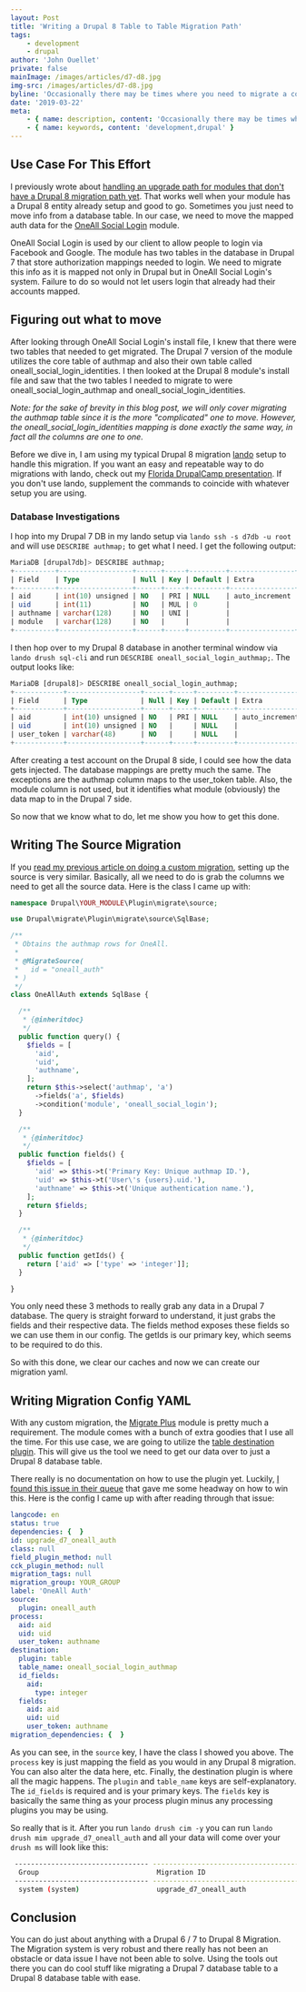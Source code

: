 ```yaml
---
layout: Post
title: 'Writing a Drupal 8 Table to Table Migration Path'
tags:
    - development
    - drupal
author: 'John Ouellet'
private: false
mainImage: /images/articles/d7-d8.jpg
img-src: /images/articles/d7-d8.jpg
byline: 'Occasionally there may be times where you need to migrate a contrib module''s database table or your own schema''s data to Drupal 8.'
date: '2019-03-22'
meta:
    - { name: description, content: 'Occasionally there may be times where you need to migrate a contrib module''s database table or your own schema''s data to Drupal 8.' }
    - { name: keywords, content: 'development,drupal' }
---
```


Use Case For This Effort
-----------------------

I previously wrote about [handling an upgrade path for modules that don't have a Drupal 8 migration path yet](https://thinktandem.io/blog/2018/07/24/writing-a-custom-drupal-8-module-upgrade-path/).  That works well when your module has a Drupal 8 entity already setup and good to go.  Sometimes you just need to move info from a database table.  In our case, we need to move the mapped auth data for the [OneAll Social Login](https://www.drupal.org/project/social_login) module.

OneAll Social Login is used by our client to allow people to login via Facebook and Google.  The module has two tables in the database in Drupal 7 that store authorization mappings needed to login.  We need to migrate this info as it is mapped not only in Drupal but in OneAll Social Login's system.  Failure to do so would not let users login that already had their accounts mapped.


Figuring out what to move
-------------------------

After looking through OneAll Social Login's install file, I knew that there were two tables that needed to get migrated.  The Drupal 7 version of the module utilizes the core table of authmap and also their own table called oneall_social_login_identities.  I then looked at the Drupal 8 module's install file and saw that the two tables I needed to migrate to were oneall_social_login_authmap and oneall_social_login_identities.

<em>Note: for the sake of brevity in this blog post, we will only cover migrating the authmap table since it is the more "complicated" one to move.  However, the oneall_social_login_identities mapping is done exactly the same way, in fact all the columns are one to one.</em>

Before we dive in, I am using my typical Drupal 8 migration [lando](https://docs.devwithlando.io/) setup to handle this migration.  If you want an easy and repeatable way to do migrations with lando, check out my [Florida DrupalCamp presentation](https://www.youtube.com/watch?v=lZ1dzZwcHnU&t=1072s).  If you don't use lando, supplement the commands to coincide with whatever setup you are using.   

### Database Investigations

I hop into my Drupal 7 DB in my lando setup via ```lando ssh -s d7db -u root``` and will use ```DESCRIBE authmap;``` to get what I need.  I get the following output:

```sql
MariaDB [drupal7db]> DESCRIBE authmap;
+----------+------------------+------+-----+---------+----------------+
| Field    | Type             | Null | Key | Default | Extra          |
+----------+------------------+------+-----+---------+----------------+
| aid      | int(10) unsigned | NO   | PRI | NULL    | auto_increment |
| uid      | int(11)          | NO   | MUL | 0       |                |
| authname | varchar(128)     | NO   | UNI |         |                |
| module   | varchar(128)     | NO   |     |         |                |
+----------+------------------+------+-----+---------+----------------+
```

I then hop over to my Drupal 8 database in another terminal window via ```lando drush sql-cli``` and run ```DESCRIBE oneall_social_login_authmap;```.  The output looks like:

```sql
MariaDB [drupal8]> DESCRIBE oneall_social_login_authmap;
+------------+------------------+------+-----+---------+----------------+
| Field      | Type             | Null | Key | Default | Extra          |
+------------+------------------+------+-----+---------+----------------+
| aid        | int(10) unsigned | NO   | PRI | NULL    | auto_increment |
| uid        | int(10) unsigned | NO   |     | NULL    |                |
| user_token | varchar(48)      | NO   |     | NULL    |                |
+------------+------------------+------+-----+---------+----------------+
```

After creating a test account on the Drupal 8 side, I could see how the data gets injected.  The database mappings are pretty much the same.  The exceptions are the authmap column maps to the user_token table.  Also, the module column is not used, but it identifies what module (obviously) the data map to in the Drupal 7 side.

So now that we know what to do, let me show you how to get this done.


Writing The Source Migration
----------------------------

If you [read my previous article on doing a custom migration](https://thinktandem.io/blog/2018/07/24/writing-a-custom-drupal-8-module-upgrade-path/), setting up the source is very similar.  Basically, all we need to do is grab the columns we need to get all the source data.  Here is the class I came up with:

```php
namespace Drupal\YOUR_MODULE\Plugin\migrate\source;

use Drupal\migrate\Plugin\migrate\source\SqlBase;

/**
 * Obtains the authmap rows for OneAll.
 *
 * @MigrateSource(
 *   id = "oneall_auth"
 * )
 */
class OneAllAuth extends SqlBase {

  /**
   * {@inheritdoc}
   */
  public function query() {
    $fields = [
      'aid',
      'uid',
      'authname',
    ];
    return $this->select('authmap', 'a')
      ->fields('a', $fields)
      ->condition('module', 'oneall_social_login');
  }

  /**
   * {@inheritdoc}
   */
  public function fields() {
    $fields = [
      'aid' => $this->t('Primary Key: Unique authmap ID.'),
      'uid' => $this->t('User\'s {users}.uid.'),
      'authname' => $this->t('Unique authentication name.'),
    ];
    return $fields;
  }

  /**
   * {@inheritdoc}
   */
  public function getIds() {
    return ['aid' => ['type' => 'integer']];
  }

}
```

You only need these 3 methods to really grab any data in a Drupal 7 database.  The query is straight forward to understand, it just grabs the fields and their respective data.  The fields method exposes these fields so we can use them in our config.  The getIds is our primary key, which seems to be required to do this.  

So with this done, we clear our caches and now we can create our migration yaml.


Writing Migration Config YAML
----------------------------

With any custom migration, the [Migrate Plus](https://www.drupal.org/project/migrate_plus) module is pretty much a requirement.  The module comes with a bunch of extra goodies that I use all the time.  For this use case, we are going to utilize the [table destination plugin](https://cgit.drupalcode.org/migrate_plus/tree/src/Plugin/migrate/destination/Table.php).  This will give us the tool we need to get our data over to just a Drupal 8 database table.  

There really is no documentation on how to use the plugin yet.  Luckily, [I found this issue in their queue](https://www.drupal.org/project/migrate_plus/issues/2981906#comment-12713622) that gave me some headway on how to win this.  Here is the config I came up with after reading through that issue:

```yaml
langcode: en
status: true
dependencies: {  }
id: upgrade_d7_oneall_auth
class: null
field_plugin_method: null
cck_plugin_method: null
migration_tags: null
migration_group: YOUR_GROUP
label: 'OneAll Auth'
source:
  plugin: oneall_auth
process:
  aid: aid
  uid: uid
  user_token: authname
destination:
  plugin: table
  table_name: oneall_social_login_authmap
  id_fields:
    aid:
      type: integer
  fields:
    aid: aid
    uid: uid
    user_token: authname
migration_dependencies: {  }
```

As you can see, in the ```source``` key, I have the class I showed you above.  The ```process``` key is just mapping the field as you would in any Drupal 8 migration.  You can also alter the data here, etc.  Finally, the destination plugin is where all the magic happens.  The ```plugin``` and ```table_name``` keys are self-explanatory.  The ```id_fields``` is required and is your primary keys.  The ```fields``` key is basically the same thing as your process plugin minus any processing plugins you may be using.  

So really that is it.  After you run ```lando drush cim -y``` you can run ```lando drush mim upgrade_d7_oneall_auth``` and all your data will come over your ```drush ms``` will look like this:

```bash
 --------------------------------- ----------------------------------------------------------------- ----------- ------- ---------- ------------- --------------------- 
  Group                             Migration ID                                                      Status      Total   Imported   Unprocessed   Last Imported        
 --------------------------------- ----------------------------------------------------------------- ----------- ------- ---------- ------------- ---------------------                  
  system (system)                   upgrade_d7_oneall_auth                                            Idle        3403    3403       0             2019-03-22 
```


Conclusion
---------

You can do just about anything with a Drupal 6 / 7 to Drupal 8 Migration.  The Migration system is very robust and there really has not been an obstacle or data issue I have not been able to solve.  Using the tools out there you can do cool stuff like migrating a Drupal 7 database table to a Drupal 8 database table with ease.  
